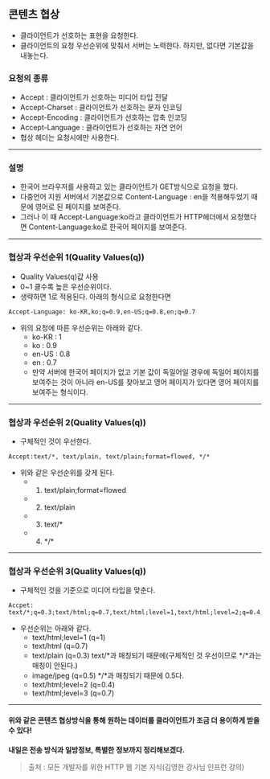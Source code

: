 ## 콘텐츠 협상

- 클라이언트가 선호하는 표현을 요청한다.
- 클라이언트의 요청 우선순위에 맞춰서 서버는 노력한다. 하지만, 없다면 기본값을 내놓는다.

### 요청의 종류

- Accept : 클라이언트가 선호하는 미디어 타입 전달
- Accept-Charset : 클라이언트가 선호하는 문자 인코딩
- Accept-Encoding : 클라이언트가 선호하는 압축 인코딩
- Accept-Language : 클라이언트가 선호하는 자연 언어
- 협상 헤더는 요청시에만 사용한다.

---

### 설명

- 한국어 브라우저를 사용하고 있는 클라이언트가 GET방식으로 요청을 했다.
- 다중언어 지원 서버에서 기본값으로 Content-Language : en을 적용해두었기 때문에 영어로 된 페이지를 보여준다.
- 그러나 이 때 Accept-Language:ko라고 클라이언트가 HTTP헤더에서 요청했다면
  Content-Language:ko로 한국어 페이지를 보여준다.

---

### 협상과 우선순위 1(Quality Values(q))

- Quality Values(q)값 사용
- 0~1 클수록 높은 우선순위이다.
- 생략하면 1로 적용된다. 아래의 형식으로 요청한다면

```
Accept-Language: ko-KR,ko;q=0.9,en-US;q=0.8,en;q=0.7
```

- 위의 요청에 따른 우선순위는 아래와 같다.
  - ko-KR : 1
  - ko : 0.9
  - en-US : 0.8
  - en : 0.7
  - 만약 서버에 한국어 페이지가 없고 기본 값이 독일어일 경우에 독일어 페이지를 보여주는 것이 아니라 en-US를 찾아보고 영어 페이지가 있다면 영어 페이지를 보여주는 형식이다.

---

### 협상과 우선순위 2(Quality Values(q))

- 구체적인 것이 우선한다.

```
Accept:text/*, text/plain, text/plain;format=flowed, */*
```

- 위와 같은 우선순위를 갖게 된다.
  - 1. text/plain;format=flowed
  - 2. text/plain
  - 3. text/\*
  - 4. \*/\*

---

### 협상과 우선순위 3(Quality Values(q))

- 구체적인 것을 기준으로 미디어 타입을 맞춘다.

```
Accpet: text/*;q=0.3;text/html;q=0.7,text/html;level=1,text/html;level=2;q=0.4,*/*;q=0.5
```

- 우선순위는 아래와 같다.
  - text/html;level=1 (q=1)
  - text/html (q=0.7)
  - text/plain (q=0.3) text/\*과 매칭되기 때문에(구체적인 것 우선이므로 \*/\*과는 매칭이 안된다.)
  - image/jpeg (q=0.5) \*/\*과 매칭되기 때문에 0.5다.
  - text/html;level=2 (q=0.4)
  - text/html;level=3 (q=0.7)

---

#### 위와 같은 콘텐츠 협상방식을 통해 원하는 데이터를 클라이언트가 조금 더 용이하게 받을 수 있다!

**내일은 전송 방식과 일방정보, 특별한 정보까지 정리해보겠다.**

> 출처 : 모든 개발자를 위한 HTTP 웹 기본 지식(김영한 강사님 인프런 강의)